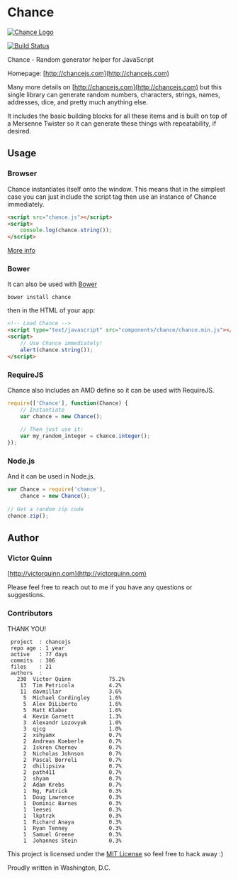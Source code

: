 # Chance

[![Chance Logo](http://chancejs.com/logo.png)](http://chancejs.com)

[![Build Status](https://travis-ci.org/victorquinn/chancejs.png)](https://travis-ci.org/victorquinn/chancejs)

Chance - Random generator helper for JavaScript

Homepage: [http://chancejs.com](http://chancejs.com)

Many more details on [http://chancejs.com](http://chancejs.com) but this single
library can generate random numbers, characters, strings, names, addresses,
dice, and pretty much anything else.

It includes the basic building blocks for all these items and is built on top
of a Mersenne Twister so it can generate these things with repeatability, if
desired.

## Usage

### Browser

Chance instantiates itself onto the window. This means that in the simplest case you can just include the script tag then use an instance of Chance immediately.

```html
<script src="chance.js"></script>
<script>
    console.log(chance.string());
</script>
```

[More info](http://chancejs.com#browser)

### Bower

It can also be used with [Bower](http://bower.io)

```
bower install chance
```

then in the HTML of your app:

```html
<!-- Load Chance -->
<script type="text/javascript" src="components/chance/chance.min.js"></script>
<script>
    // Use Chance immediately!
    alert(chance.string());
</script>
```

### RequireJS

Chance also includes an AMD define so it can be used with RequireJS.

```js
require(['Chance'], function(Chance) {
    // Instantiate
    var chance = new Chance();
   
    // Then just use it:
    var my_random_integer = chance.integer();
});
```

### Node.js

And it can be used in Node.js.

```js
var Chance = require('chance'),
    chance = new Chance();
    
// Get a random zip code
chance.zip();
```

## Author
### Victor Quinn
[http://victorquinn.com](http://victorquinn.com)

Please feel free to reach out to me if you have any questions or suggestions.

### Contributors

THANK YOU!

```
 project  : chancejs
 repo age : 1 year
 active   : 77 days
 commits  : 306
 files    : 21
 authors  :
   230	Victor Quinn            75.2%
    13	Tim Petricola           4.2%
    11	davmillar               3.6%
     5	Michael Cordingley      1.6%
     5	Alex DiLiberto          1.6%
     5	Matt Klaber             1.6%
     4	Kevin Garnett           1.3%
     3	Alexandr Lozovyuk       1.0%
     3	qjcg                    1.0%
     2	xshyamx                 0.7%
     2	Andreas Koeberle        0.7%
     2	Iskren Chernev          0.7%
     2	Nicholas Johnson        0.7%
     2	Pascal Borreli          0.7%
     2	dhilipsiva              0.7%
     2	path411                 0.7%
     2	shyam                   0.7%
     2	Adam Krebs              0.7%
     1	Ng, Patrick             0.3%
     1	Doug Lawrence           0.3%
     1	Dominic Barnes          0.3%
     1	leesei                  0.3%
     1	lkptrzk                 0.3%
     1	Richard Anaya           0.3%
     1	Ryan Tenney             0.3%
     1	Samuel Greene           0.3%
     1	Johannes Stein          0.3%
```

This project is licensed under the [MIT License](http://en.wikipedia.org/wiki/MIT_License) so feel free to hack away :)

Proudly written in Washington, D.C.
